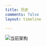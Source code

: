 ```yaml
---
title: 历史
comments: false
layout: timeline

---
```

![当前架构](http://images.di1shuai.com/Fuibf4ocWcWKVsQGop_L5DsedK5N)